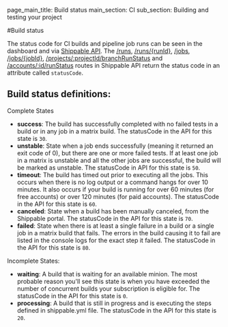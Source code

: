 page_main_title: Build status
main_section: CI
sub_section: Building and testing your project

#Build status

The status code for CI builds and pipeline job runs can be seen in the dashboard and via [Shippable API](/platform/api-overview). The [/runs](http://docs.shippable.com/platform/api-overview/#!/Runs/get_runs),  [/runs/{runId}](http://docs.shippable.com/platform/api-overview/#!/Runs/get_runs_runId),  [/jobs](http://docs.shippable.com/platform/api-overview/#!/Jobs/get_jobs), [/jobs/{jobId}](http://docs.shippable.com/platform/api-overview/#!/Jobs/get_jobs_jobId), [/projects/:projectId/branchRunStatus](http://docs.shippable.com/platform/api-overview/#!/Projects/get_projects_projectId_branchRunStatus) and [/accounts/:id/runStatus](http://docs.shippable.com/platform/api-overview/#!/Accounts/get_accounts_accountId_runStatus) routes in Shippable API return the status code in an attribute called `statusCode`.

## Build status definitions:
Complete States

- **success**: The build has successfully completed with no failed tests in a build or in any job in a matrix build. The statusCode in the API for this state is `30`.
- **unstable**: State when a job ends successfully (meaning it returned an exit code of 0), but there are one or more failed tests. If at least one job in a matrix is unstable and all the other jobs are successful, the build will be marked as unstable. The statusCode in API for this state is `50`.
- **timeout**: The build has timed out prior to executing all the jobs. This occurs  when there is no log output or a command hangs for over 10 minutes. It also occurs if your build is running for over 60 minutes (for free accounts) or over 120 minutes (for paid accounts). The statusCode in the API for this state is `60`.
- **canceled**: State when a build has been manually canceled, from the Shippable portal. The statusCode in the API for this state is `70`.
- **failed**: State when there is at least a single failure in a build or a single job in a matrix build that fails. The errors in the build causing it to fail are listed in the console logs for the exact step it failed. The statusCode in the API for this state is `80`.

Incomplete States:

- **waiting**: A build that is waiting for an available minion. The most probable reason you'll see this state is when you have exceeded the number of concurrent builds your subscription is eligible for. The statusCode in the API for this state is `0`.
- **processing**: A build that is still in progress and is executing the steps defined in shippable.yml file. The statusCode in the API for this state is `20`.
